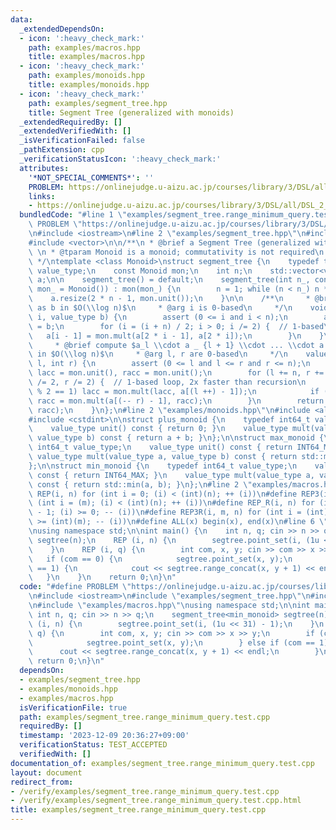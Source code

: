 ```yaml
---
data:
  _extendedDependsOn:
  - icon: ':heavy_check_mark:'
    path: examples/macros.hpp
    title: examples/macros.hpp
  - icon: ':heavy_check_mark:'
    path: examples/monoids.hpp
    title: examples/monoids.hpp
  - icon: ':heavy_check_mark:'
    path: examples/segment_tree.hpp
    title: Segment Tree (generalized with monoids)
  _extendedRequiredBy: []
  _extendedVerifiedWith: []
  _isVerificationFailed: false
  _pathExtension: cpp
  _verificationStatusIcon: ':heavy_check_mark:'
  attributes:
    '*NOT_SPECIAL_COMMENTS*': ''
    PROBLEM: https://onlinejudge.u-aizu.ac.jp/courses/library/3/DSL/all/DSL_2_A
    links:
    - https://onlinejudge.u-aizu.ac.jp/courses/library/3/DSL/all/DSL_2_A
  bundledCode: "#line 1 \"examples/segment_tree.range_minimum_query.test.cpp\"\n#define\
    \ PROBLEM \"https://onlinejudge.u-aizu.ac.jp/courses/library/3/DSL/all/DSL_2_A\"\
    \n#include <iostream>\n#line 2 \"examples/segment_tree.hpp\"\n#include <cassert>\n\
    #include <vector>\n\n/**\n * @brief a Segment Tree (generalized with monoids)\
    \ \n * @tparam Monoid is a monoid; commutativity is not required\n * @see https://en.wikipedia.org/wiki/Segment_tree\n\
    \ */\ntemplate <class Monoid>\nstruct segment_tree {\n    typedef typename Monoid::value_type\
    \ value_type;\n    const Monoid mon;\n    int n;\n    std::vector<value_type>\
    \ a;\n\n    segment_tree() = default;\n    segment_tree(int n_, const Monoid &\
    \ mon_ = Monoid()) : mon(mon_) {\n        n = 1; while (n < n_) n *= 2;\n    \
    \    a.resize(2 * n - 1, mon.unit());\n    }\n\n    /**\n     * @brief set $a_i$\
    \ as b in $O(\\log n)$\n     * @arg i is 0-based\n     */\n    void point_set(int\
    \ i, value_type b) {\n        assert (0 <= i and i < n);\n        a[i + n - 1]\
    \ = b;\n        for (i = (i + n) / 2; i > 0; i /= 2) {  // 1-based\n         \
    \   a[i - 1] = mon.mult(a[2 * i - 1], a[2 * i]);\n        }\n    }\n\n    /**\n\
    \     * @brief compute $a_l \\cdot a _ {l + 1} \\cdot ... \\cdot a _ {r - 1}$\
    \ in $O(\\log n)$\n     * @arg l, r are 0-based\n     */\n    value_type range_concat(int\
    \ l, int r) {\n        assert (0 <= l and l <= r and r <= n);\n        value_type\
    \ lacc = mon.unit(), racc = mon.unit();\n        for (l += n, r += n; l < r; l\
    \ /= 2, r /= 2) {  // 1-based loop, 2x faster than recursion\n            if (l\
    \ % 2 == 1) lacc = mon.mult(lacc, a[(l ++) - 1]);\n            if (r % 2 == 1)\
    \ racc = mon.mult(a[(-- r) - 1], racc);\n        }\n        return mon.mult(lacc,\
    \ racc);\n    }\n};\n#line 2 \"examples/monoids.hpp\"\n#include <algorithm>\n\
    #include <cstdint>\n\nstruct plus_monoid {\n    typedef int64_t value_type;\n\
    \    value_type unit() const { return 0; }\n    value_type mult(value_type a,\
    \ value_type b) const { return a + b; }\n};\n\nstruct max_monoid {\n    typedef\
    \ int64_t value_type;\n    value_type unit() const { return INT64_MIN; }\n   \
    \ value_type mult(value_type a, value_type b) const { return std::max(a, b); }\n\
    };\n\nstruct min_monoid {\n    typedef int64_t value_type;\n    value_type unit()\
    \ const { return INT64_MAX; }\n    value_type mult(value_type a, value_type b)\
    \ const { return std::min(a, b); }\n};\n#line 2 \"examples/macros.hpp\"\n#define\
    \ REP(i, n) for (int i = 0; (i) < (int)(n); ++ (i))\n#define REP3(i, m, n) for\
    \ (int i = (m); (i) < (int)(n); ++ (i))\n#define REP_R(i, n) for (int i = (int)(n)\
    \ - 1; (i) >= 0; -- (i))\n#define REP3R(i, m, n) for (int i = (int)(n) - 1; (i)\
    \ >= (int)(m); -- (i))\n#define ALL(x) begin(x), end(x)\n#line 6 \"examples/segment_tree.range_minimum_query.test.cpp\"\
    \nusing namespace std;\n\nint main() {\n    int n, q; cin >> n >> q;\n    segment_tree<min_monoid>\
    \ segtree(n);\n    REP (i, n) {\n        segtree.point_set(i, (1u << 31) - 1);\n\
    \    }\n    REP (i, q) {\n        int com, x, y; cin >> com >> x >> y;\n     \
    \   if (com == 0) {\n            segtree.point_set(x, y);\n        } else if (com\
    \ == 1) {\n            cout << segtree.range_concat(x, y + 1) << endl;\n     \
    \   }\n    }\n    return 0;\n}\n"
  code: "#define PROBLEM \"https://onlinejudge.u-aizu.ac.jp/courses/library/3/DSL/all/DSL_2_A\"\
    \n#include <iostream>\n#include \"examples/segment_tree.hpp\"\n#include \"examples/monoids.hpp\"\
    \n#include \"examples/macros.hpp\"\nusing namespace std;\n\nint main() {\n   \
    \ int n, q; cin >> n >> q;\n    segment_tree<min_monoid> segtree(n);\n    REP\
    \ (i, n) {\n        segtree.point_set(i, (1u << 31) - 1);\n    }\n    REP (i,\
    \ q) {\n        int com, x, y; cin >> com >> x >> y;\n        if (com == 0) {\n\
    \            segtree.point_set(x, y);\n        } else if (com == 1) {\n      \
    \      cout << segtree.range_concat(x, y + 1) << endl;\n        }\n    }\n   \
    \ return 0;\n}\n"
  dependsOn:
  - examples/segment_tree.hpp
  - examples/monoids.hpp
  - examples/macros.hpp
  isVerificationFile: true
  path: examples/segment_tree.range_minimum_query.test.cpp
  requiredBy: []
  timestamp: '2023-12-09 20:36:27+09:00'
  verificationStatus: TEST_ACCEPTED
  verifiedWith: []
documentation_of: examples/segment_tree.range_minimum_query.test.cpp
layout: document
redirect_from:
- /verify/examples/segment_tree.range_minimum_query.test.cpp
- /verify/examples/segment_tree.range_minimum_query.test.cpp.html
title: examples/segment_tree.range_minimum_query.test.cpp
---
```

